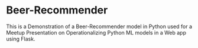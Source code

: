 # Beer-Recommender
 This is a Demonstration of a Beer-Recommender model in Python
 used for a Meetup Presentation on Operationalizing Python ML models in 
 a Web app using Flask.
